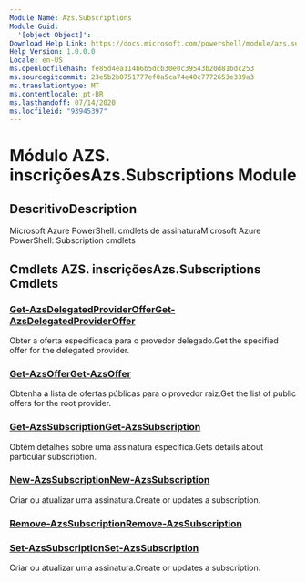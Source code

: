 ```yaml
---
Module Name: Azs.Subscriptions
Module Guid:
  '[object Object]': 
Download Help Link: https://docs.microsoft.com/powershell/module/azs.subscriptions
Help Version: 1.0.0.0
Locale: en-US
ms.openlocfilehash: fe85d4ea114b6b5dcb30e0c39543b20d81bdc253
ms.sourcegitcommit: 23e5b2b0751777ef0a5ca74e40c7772653e339a3
ms.translationtype: MT
ms.contentlocale: pt-BR
ms.lasthandoff: 07/14/2020
ms.locfileid: "93945397"
---
```

# <span data-ttu-id="9e0be-101">Módulo AZS. inscrições</span><span class="sxs-lookup"><span data-stu-id="9e0be-101">Azs.Subscriptions Module</span></span>
## <span data-ttu-id="9e0be-102">Descritivo</span><span class="sxs-lookup"><span data-stu-id="9e0be-102">Description</span></span>
<span data-ttu-id="9e0be-103">Microsoft Azure PowerShell: cmdlets de assinatura</span><span class="sxs-lookup"><span data-stu-id="9e0be-103">Microsoft Azure PowerShell: Subscription cmdlets</span></span>

## <span data-ttu-id="9e0be-104">Cmdlets AZS. inscrições</span><span class="sxs-lookup"><span data-stu-id="9e0be-104">Azs.Subscriptions Cmdlets</span></span>
### [<span data-ttu-id="9e0be-105">Get-AzsDelegatedProviderOffer</span><span class="sxs-lookup"><span data-stu-id="9e0be-105">Get-AzsDelegatedProviderOffer</span></span>](Get-AzsDelegatedProviderOffer.md)
<span data-ttu-id="9e0be-106">Obter a oferta especificada para o provedor delegado.</span><span class="sxs-lookup"><span data-stu-id="9e0be-106">Get the specified offer for the delegated provider.</span></span>

### [<span data-ttu-id="9e0be-107">Get-AzsOffer</span><span class="sxs-lookup"><span data-stu-id="9e0be-107">Get-AzsOffer</span></span>](Get-AzsOffer.md)
<span data-ttu-id="9e0be-108">Obtenha a lista de ofertas públicas para o provedor raiz.</span><span class="sxs-lookup"><span data-stu-id="9e0be-108">Get the list of public offers for the root provider.</span></span>

### [<span data-ttu-id="9e0be-109">Get-AzsSubscription</span><span class="sxs-lookup"><span data-stu-id="9e0be-109">Get-AzsSubscription</span></span>](Get-AzsSubscription.md)
<span data-ttu-id="9e0be-110">Obtém detalhes sobre uma assinatura específica.</span><span class="sxs-lookup"><span data-stu-id="9e0be-110">Gets details about particular subscription.</span></span>

### [<span data-ttu-id="9e0be-111">New-AzsSubscription</span><span class="sxs-lookup"><span data-stu-id="9e0be-111">New-AzsSubscription</span></span>](New-AzsSubscription.md)
<span data-ttu-id="9e0be-112">Criar ou atualizar uma assinatura.</span><span class="sxs-lookup"><span data-stu-id="9e0be-112">Create or updates a subscription.</span></span>

### [<span data-ttu-id="9e0be-113">Remove-AzsSubscription</span><span class="sxs-lookup"><span data-stu-id="9e0be-113">Remove-AzsSubscription</span></span>](Remove-AzsSubscription.md)


### [<span data-ttu-id="9e0be-114">Set-AzsSubscription</span><span class="sxs-lookup"><span data-stu-id="9e0be-114">Set-AzsSubscription</span></span>](Set-AzsSubscription.md)
<span data-ttu-id="9e0be-115">Criar ou atualizar uma assinatura.</span><span class="sxs-lookup"><span data-stu-id="9e0be-115">Create or updates a subscription.</span></span>

